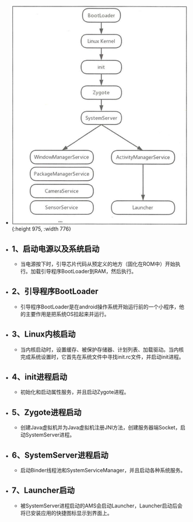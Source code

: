 - ![image.png](../assets/image_1660113638020_0.png){:height 975, :width 776}
- ## 1、启动电源以及系统启动
	- 当电源按下时，引导芯片代码从预定义的地方（固化在ROM中）开始执行。加载引导程序BootLoader到RAM，然后执行。
- ## 2、引导程序BootLoader
	- 引导程序BootLoader是在android操作系统开始运行前的一个小程序，他的主要作用是把系统OS拉起来并运行。
- ## 3、Linux内核启动
	- 当内核启动时，设置缓存、被保护存储器、计划列表、加载驱动。当内核完成系统设置时，它首先在系统文件中寻找init.rc文件，并启动init进程。
- ## 4、init进程启动
	- 初始化和启动属性服务，并且启动Zygote进程。
- ## 5、Zygote进程启动
	- 创建Java虚拟机并为Java虚拟机注册JNI方法，创建服务器端Socket，启动SystemServer进程。
- ## 6、SystemServer进程启动
	- 启动Binder线程池和SystemServiceManager，并且启动各种系统服务。
- ## 7、Launcher启动
	- 被SystemServer进程启动的AMS会启动Launcher，Launcher启动后会将已安装应用的快捷图标显示到界面上。